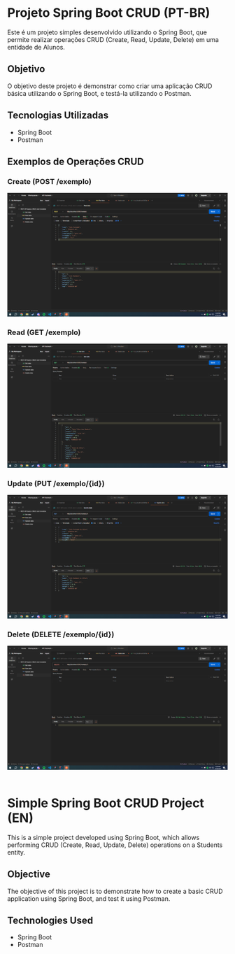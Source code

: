 # Projeto Spring Boot CRUD (PT-BR)

Este é um projeto simples desenvolvido utilizando o Spring Boot, que permite realizar operações CRUD (Create, Read, Update, Delete) em uma entidade de Alunos.

## Objetivo

O objetivo deste projeto é demonstrar como criar uma aplicação CRUD básica utilizando o Spring Boot, e testá-la utilizando o Postman.

## Tecnologias Utilizadas

- Spring Boot
- Postman

## Exemplos de Operações CRUD

### Create (POST /exemplo)

![Create](images/create.png)

### Read (GET /exemplo)

![Read](images/read.png)

### Update (PUT /exemplo/{id})

![Update](images/update.png)

### Delete (DELETE /exemplo/{id})

![Delete](images/delete.png)
<br><br>
#
# Simple Spring Boot CRUD Project (EN)

This is a simple project developed using Spring Boot, which allows performing CRUD (Create, Read, Update, Delete) operations on a Students entity.

## Objective

The objective of this project is to demonstrate how to create a basic CRUD application using Spring Boot, and test it using Postman.

## Technologies Used

- Spring Boot
- Postman